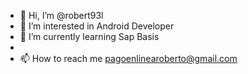 - 👋 Hi, I’m @robert93l
- 👀 I’m interested in Android Developer
- 🌱 I’m currently learning Sap Basis
-
- 📫 How to reach me pagoenlinearoberto@gmail.com

<!---
robert93l/robert93l is a ✨ special ✨ repository because its `README.md` (this file) appears on your GitHub profile.
You can click the Preview link to take a look at your changes.
--->
